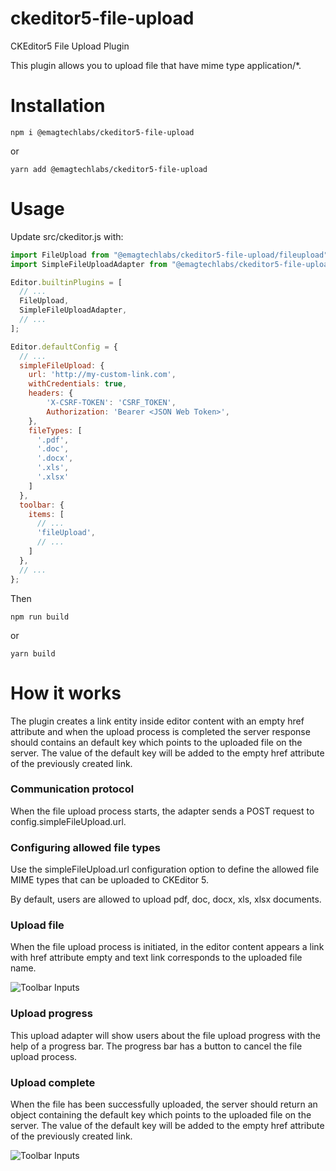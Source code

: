 # ckeditor5-file-upload
CKEditor5 File Upload Plugin

This plugin allows you to upload file that have mime type application/*.


# Installation

```
npm i @emagtechlabs/ckeditor5-file-upload
```
or
```
yarn add @emagtechlabs/ckeditor5-file-upload
```

# Usage

Update src/ckeditor.js with:
```javascript
import FileUpload from "@emagtechlabs/ckeditor5-file-upload/fileupload";
import SimpleFileUploadAdapter from "@emagtechlabs/ckeditor5-file-upload/src/simplefileuploadadapter";

Editor.builtinPlugins = [
  // ...
  FileUpload,
  SimpleFileUploadAdapter,
  // ...
];

Editor.defaultConfig = {
  // ...
  simpleFileUpload: {
    url: 'http://my-custom-link.com',
	withCredentials: true,
	headers: {
		'X-CSRF-TOKEN': 'CSRF_TOKEN',
		Authorization: 'Bearer <JSON Web Token>',
	},
    fileTypes: [
      '.pdf',
      '.doc',
      '.docx',
      '.xls',
      '.xlsx'
    ]
  },
  toolbar: {
    items: [
      // ...
      'fileUpload',
      // ...
    ]
  },
  // ...
};
```
Then
```
npm run build
```
or
```
yarn build
```
# How it works

The plugin creates a link entity inside editor content with an empty href attribute and when the upload process is completed the server response should contains an default key which points to the uploaded file on the server. The value of the default key will be added to the empty href attribute of the previously created link. 

### Communication protocol
When the file upload process starts, the adapter sends a POST request to config.simpleFileUpload.url.

### Configuring allowed file types
Use the simpleFileUpload.url configuration option to define the allowed file MIME types that can be uploaded to CKEditor 5.

By default, users are allowed to upload pdf, doc, docx, xls, xlsx documents.

### Upload file
When the file upload process is initiated, in the editor content appears a link with href attribute empty and text link corresponds to the  uploaded file name.

![Toolbar Inputs](https://bucket-doc-s1.s3.eu-central-1.amazonaws.com/images/print4.png)
<br/>

### Upload progress
This upload adapter will show users about the file upload progress with the help of a progress bar.
The progress bar has a button to cancel the file upload process.

### Upload complete
When the file has been successfully uploaded, the server should return an object containing the default key which points to the uploaded file on the server. The value of the default key will be added to the empty href attribute of the previously created link. 

![Toolbar Inputs](https://bucket-doc-s1.s3.eu-central-1.amazonaws.com/images/print3.png)
<br/>